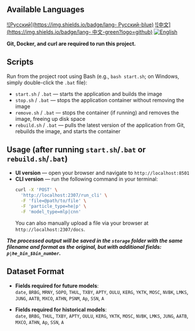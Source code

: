 ## Available Languages
[![Русский](https://img.shields.io/badge/lang- Русский-blue)](README.md)
[![中文](https://img.shields.io/badge/lang- 中文-green?logo=github)](README.zh.md)
[![English](https://img.shields.io/badge/lang-English-green)](docs/README.en.md)

**Git, Docker, and curl are required to run this project.**

## Scripts
Run from the project root using Bash (e.g., `bash start.sh`; on Windows, simply double-click the `.bat` file):
- `start.sh` / `.bat` — starts the application and builds the image  
- `stop.sh` / `.bat` — stops the application container without removing the image  
- `remove.sh` / `.bat` — stops the container (if running) and removes the image, freeing up disk space  
- `rebuild.sh` / `.bat` — pulls the latest version of the application from Git, rebuilds the image, and starts the container  

## Usage (after running `start.sh`/`.bat` or `rebuild.sh`/`.bat`)
- **UI version** — open your browser and navigate to `http://localhost:8501`  
- **CLI version** — run the following command in your terminal:  
  ```bash
  curl -X 'POST' \
    'http://localhost:2307/run_cli' \
    -F 'file=@path/to/file' \
    -F 'particle_type=he|p' \
    -F 'model_type=mlp|cnn'
  ```
  You can also manually upload a file via your browser at `http://localhost:2307/docs`.

***The processed output will be saved in the `storage` folder with the same filename and format as the original, but with additional fields: `p|he_bin_$bin_number`.***

## Dataset Format
- **Fields required for future models**:  
  `date`, `BRBG`, `MRNY`, `SOPO`, `THUL`, `TXBY`, `APTY`, `OULU`, `KERG`, `YKTK`, `MOSC`, `NVBK`, `LMKS`, `JUNG`, `AATB`, `MXCO`, `ATHN`, `PSNM`, `Ap`, `SSN`, `A`

- **Fields required for historical models**:  
  `date`, `BRBG`, `THUL`, `TXBY`, `APTY`, `OULU`, `KERG`, `YKTK`, `MOSC`, `NVBK`, `LMKS`, `JUNG`, `AATB`, `MXCO`, `ATHN`, `Ap`, `SSN`, `A`